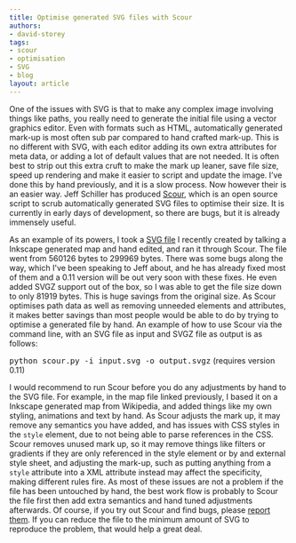 ```yaml
---
title: Optimise generated SVG files with Scour
authors:
- david-storey
tags:
- scour
- optimisation
- SVG
- blog
layout: article
---
```

<p>One of the issues with <abbr>SVG</abbr> is that to make any complex image involving things like paths, you really need to generate the initial file using a vector graphics editor.  Even with formats such as <abbr>HTML</abbr>, automatically generated mark-up is most often sub par compared to hand crafted mark-up.  This is no different with <abbr>SVG</abbr>, with each editor adding its own extra attributes for meta data, or adding a lot of default values that are not needed.  It is often best to strip out this extra cruft to make the mark up leaner, save file size, speed up rendering and make it easier to script and update the image.  I’ve done this by hand previously, and it is a slow process.  Now however their is an easier way.  Jeff Schiller has produced <a href="https://launchpad.net/scour">Scour</a>, which is an open source script to scrub automatically generated SVG files to optimise their size.  It is currently in early days of development, so there are bugs, but it is already immensely useful.</p>

<p>As an example of its powers, I took a <a href="http://people.opera.com/dstorey/images/OperaMarketShareEEhover.svgz">SVG file</a> I recently created by talking a Inkscape generated map and hand edited, and ran it through Scour.  The file went from 560126 bytes to 299969 bytes.  There was some bugs along the way, which I&#39;ve been speaking to Jeff about, and he has already fixed most of them and a 0.11 version will be out very soon with these fixes.  He even added SVGZ support out of the box, so I was able to get the file size down to only 81919 bytes.  This is huge savings from the original size.  As Scour optimises path data as well as removing unneeded elements and attributes, it makes better savings than most people would be able to do by trying to optimise a generated file by hand. An example of how to use Scour via the command line, with an SVG file as input and SVGZ file as output is as follows:</p>

<p><samp>python scour.py -i input.svg -o output.svgz</samp> (requires version 0.11)</p>

<p>I would recommend to run Scour before you do any adjustments by hand to the SVG file.  For example, in the map file linked previously, I based it on a Inkscape generated map from Wikipedia, and added things like my own styling, animations and text by hand.  As Scour adjusts the mark up, it may remove any semantics you have added, and has issues with CSS styles in the <code>style</code> element, due to not being able to parse references in the CSS.  Scour removes unused mark up, so it may remove things like filters or gradients if they are only referenced in the style element or by and external style sheet, and adjusting the mark-up, such as putting anything from a <code>style</code> attribute into a XML attribute instead may affect the specificity, making different rules fire.  As most of these issues are not a problem if the file has been untouched by hand, the best work flow is probably to Scour the file first then add extra semantics and hand tuned adjustments afterwards.  Of course, if you try out Scour and find bugs, please <a href="https://launchpad.net/scour/+filebug/">report them</a>.  If you can reduce the file to the minimum amount of SVG to reproduce the problem, that would help a great deal.</p>
